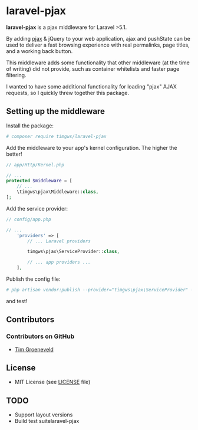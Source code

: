 laravel-pjax
======
**laravel-pjax** is a pjax middleware for Laravel >5.1.

By adding [pjax](https://github.com/defunkt/jquery-pjax) & jQuery to your web application, ajax and pushState can be used to deliver a fast browsing experience with real permalinks, page titles, and a working back button.

This middleware adds some functionality that other middleware (at the time of writing) did not provide, such as container whitelists and faster page filtering.

I wanted to have some additional functionality for loading "pjax" AJAX requests, so I quickly threw together this package.

## Setting up the middleware

Install the package:
```bash
# composer require timgws/laravel-pjax
```

Add the middleware to your app's kernel configuration. The higher the better!

```php
// app/Http/Kernel.php

// ...
protected $middleware = [
    // ...
    \timgws\pjax\Middleware::class,
];
```

Add the service provider:

```php
// config/app.php

// ...
    'providers' => [
        // ... Laravel providers

        timgws\pjax\ServiceProvider::class,

        // ... app providers ...
    ],
```

Publish the config file:

```bash
# php artisan vendor:publish --provider="timgws\pjax\ServiceProvider" --tag="config"
```

and test!

## Contributors

### Contributors on GitHub
* [Tim Groeneveld](http://timg.ws)

## License 
* MIT License (see [LICENSE](https://github.com/timgws/laravel-pjax/blob/master/LICENSE.md) file)

## TODO
* Support layout versions
* Build test suitelaravel-pjax
